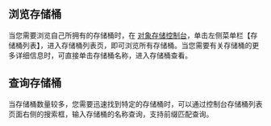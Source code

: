 ## 浏览存储桶
当您需要浏览自己所拥有的存储桶时，在 [对象存储控制台](http://console.tcecqpoc.fsphere.cn/cos5)，单击左侧菜单栏【存储桶列表】，进入存储桶列表页，即可浏览所有存储桶。当您需要有关存储桶的更多详细信息时，可直接单击存储桶名称，进入存储桶查看。

## 查询存储桶
当存储桶数量较多，您需要迅速找到特定的存储桶时，可以通过控制台存储桶列表页面右侧的搜索框，输入存储桶的名称查询，支持前缀匹配查询。

